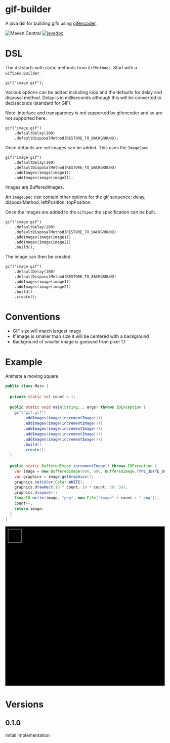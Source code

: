 # gif-builder

A java dsl for building gifs using [gifencoder](https://github.com/square/gifencoder).

![Maven Central](https://img.shields.io/maven-central/v/com.github.moaxcp/gif-builder)
[![javadoc](https://javadoc.io/badge2/com.github.moaxcp/gif-builder/javadoc.svg)](https://javadoc.io/doc/com.github.moaxcp/gif-builder)

# DSL

The dsl starts with static methods from `GifMethods`. Start with a `GifSpec.Builder`.

```
gif("image.gif");
```

Various options can be added including loop and the defaults for delay and disposal method. Delay is in milliseconds although this will be converted to deciseconds (standard for GIF).

Note: interlace and transparency is not supported by gifencoder and so are not supported here.

```
gif("image.gif")
    .defaultDelay(100)
    .defaultDisposalMethod(RESTORE_TO_BACKGROUND);
```

Once defaults are set images can be added. This uses the `ImageSpec`.
```
gif("image.gif")
    .defaultDelay(100)
    .defaultDisposalMethod(RESTORE_TO_BACKGROUND)
    .addImages(image(image1))
    .addImages(image(image2));
```

Images are BufferedImages.

An `ImageSpec` can contain other options for the gif sequence: delay, disposalMethod, leftPosition, topPosition.

Once the images are added to the `GifSpec` the specification can be built.

```
gif("image.gif")
    .defaultDelay(100)
    .defaultDisposalMethod(RESTORE_TO_BACKGROUND)
    .addImages(image(image1))
    .addImages(image(image2))
    .build();
```

The image can then be created.

```
gif("image.gif")
    .defaultDelay(100)
    .defaultDisposalMethod(RESTORE_TO_BACKGROUND)
    .addImages(image(image1))
    .addImages(image(image2))
    .build()
    .create();
```

# Conventions

* GIF size will match largest image
* If image is smaller than size it will be centered with a background
* Background of smaller image is guessed from pixel 1,1

# Example

Animate a moving square

```java
public class Main {

  private static int count = 1;

  public static void main(String... args) throws IOException {
    gif("gif.gif")
        .addImages(image(incrementImage()))
        .addImages(image(incrementImage()))
        .addImages(image(incrementImage()))
        .addImages(image(incrementImage()))
        .addImages(image(incrementImage()))
        .build()
        .create();
  }

  public static BufferedImage incrementImage() throws IOException {
    var image = new BufferedImage(600, 600, BufferedImage.TYPE_3BYTE_BGR);
    var graphics = image.getGraphics();
    graphics.setColor(Color.WHITE);
    graphics.drawRect(10 * count, 10 * count, 50, 50);
    graphics.dispose();
    ImageIO.write(image, "png", new File("image" + count + ".png"));
    count++;
    return image;
  }
}
```

[![example.gif](example.gif)](example.gif)

# Versions

## 0.1.0

Initial implementation